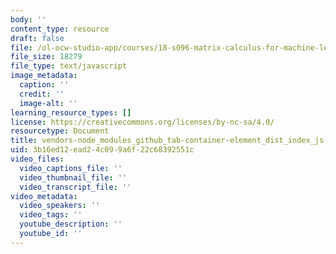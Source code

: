 ```yaml
---
body: ''
content_type: resource
draft: false
file: /ol-ocw-studio-app/courses/18-s096-matrix-calculus-for-machine-learning-and-beyond-january-iap-2022/vendors-node_modules_github_tab-container-element_dist_index_js-node_modules_github_auto-comp-d0a479-59a6ec35bd52.js
file_size: 18279
file_type: text/javascript
image_metadata:
  caption: ''
  credit: ''
  image-alt: ''
learning_resource_types: []
license: https://creativecommons.org/licenses/by-nc-sa/4.0/
resourcetype: Document
title: vendors-node_modules_github_tab-container-element_dist_index_js-node_modules_github_auto-comp-d0a479-59a6ec35bd52.js
uid: 3b16ed12-ead2-4c09-9a6f-22c68392551c
video_files:
  video_captions_file: ''
  video_thumbnail_file: ''
  video_transcript_file: ''
video_metadata:
  video_speakers: ''
  video_tags: ''
  youtube_description: ''
  youtube_id: ''
---
```

